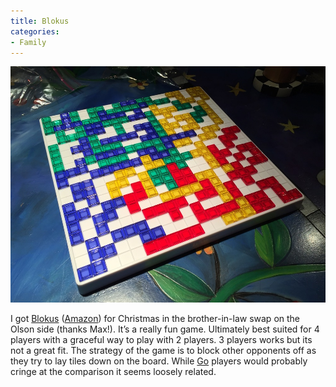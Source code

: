 ```yaml
---
title: Blokus
categories:
- Family
---
```


![](/assets/posts/2014/IMG_2438.jpg)
  



I got [Blokus](http://www.mattelgames.com/en-us/blokus/index.html) ([Amazon](http://www.amazon.com/dp/B00FBWBM3G/?tag=thingelstad-20)) for Christmas in the brother-in-law swap on the Olson side (thanks Max!). It’s a really fun game. Ultimately best suited for 4 players with a graceful way to play with 2 players. 3 players works but its not a great fit. The strategy of the game is to block other opponents off as they try to lay tiles down on the board. While [Go](http://en.wikipedia.org/wiki/Go_(game)) players would probably cringe at the comparison it seems loosely related.
